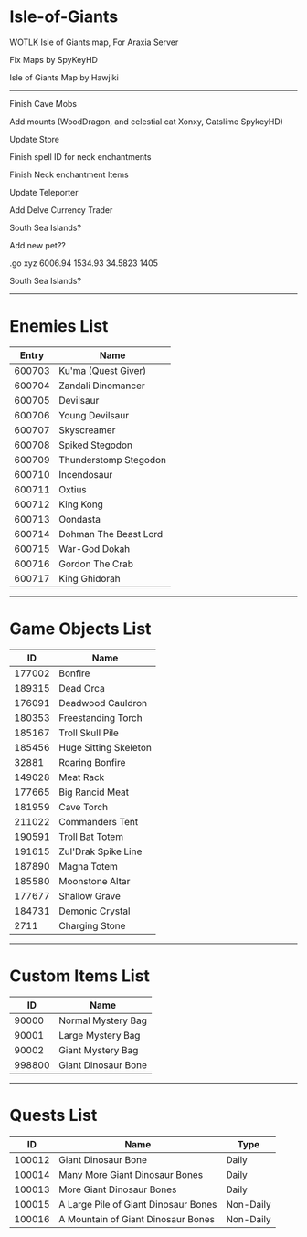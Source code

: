 # Isle-of-Giants
WOTLK Isle of Giants map, For Araxia Server


Fix Maps by SpyKeyHD

Isle of Giants Map by Hawjiki

---------------------


Finish Cave Mobs


Add mounts (WoodDragon, and celestial cat  Xonxy, Catslime SpykeyHD)

Update Store

Finish spell ID for neck enchantments

Finish Neck enchantment Items

Update Teleporter

Add Delve Currency Trader


South Sea Islands?


Add new pet??



.go xyz 6006.94 1534.93 34.5823 1405


South Sea Islands?




------------------
# Enemies List

| Entry  | Name                  |
|--------|-----------------------|
| 600703 | Ku'ma  (Quest Giver)  |
| 600704 | Zandali Dinomancer    |
| 600705 | Devilsaur             |
| 600706 | Young Devilsaur       |
| 600707 | Skyscreamer           |
| 600708 | Spiked Stegodon       |
| 600709 | Thunderstomp Stegodon |
| 600710 | Incendosaur           |
| 600711 | Oxtius                |
| 600712 | King Kong          |
| 600713 | Oondasta              |
| 600714 | Dohman The Beast Lord |
| 600715 | War-God Dokah         |
| 600716 | Gordon The Crab       |
| 600717 | King Ghidorah         |
----
# Game Objects List

| ID     | Name                 |
|--------|----------------------|
| 177002 | Bonfire              |
| 189315 | Dead Orca            |
| 176091 | Deadwood Cauldron    |
| 180353 | Freestanding Torch   |
| 185167 | Troll Skull Pile     |
| 185456 | Huge Sitting Skeleton|
| 32881  | Roaring Bonfire      |
| 149028 | Meat Rack            |
| 177665 | Big Rancid Meat      |
| 181959 | Cave Torch           |
| 211022 | Commanders Tent      |
| 190591 | Troll Bat Totem      |
| 191615 | Zul'Drak Spike Line  |
| 187890 | Magna Totem          |
| 185580 | Moonstone Altar      |
| 177677 | Shallow Grave        |
| 184731 | Demonic Crystal      |
| 2711   | Charging Stone       |
----
# Custom Items List

| ID     | Name               |
|--------|--------------------|
| 90000  | Normal Mystery Bag |
| 90001  | Large Mystery Bag  |
| 90002  | Giant Mystery Bag  |
| 998800 | Giant Dinosaur Bone|
-----
# Quests List

| ID      | Name                            | Type  |
|---------|---------------------------------|-------|
| 100012  | Giant Dinosaur Bone             | Daily |
| 100014  | Many More Giant Dinosaur Bones  | Daily |
| 100013  | More Giant Dinosaur Bones       | Daily |
| 100015  | A Large Pile of Giant Dinosaur Bones | Non-Daily |
| 100016  | A Mountain of Giant Dinosaur Bones   | Non-Daily |
